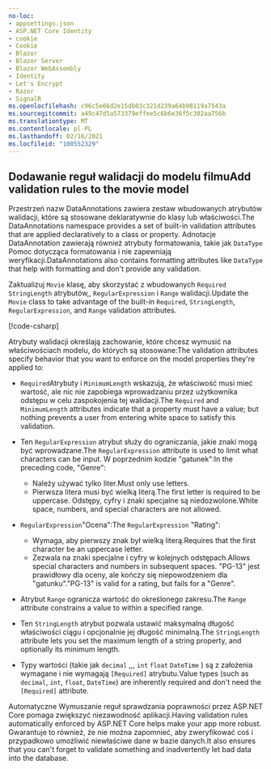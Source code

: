 ```yaml
---
no-loc:
- appsettings.json
- ASP.NET Core Identity
- cookie
- Cookie
- Blazor
- Blazor Server
- Blazor WebAssembly
- Identity
- Let's Encrypt
- Razor
- SignalR
ms.openlocfilehash: c96c5e66d2e15db03c321d239a64b98119a7543a
ms.sourcegitcommit: a49c47d5a573379effee5c6b6e36f5c302aa756b
ms.translationtype: MT
ms.contentlocale: pl-PL
ms.lasthandoff: 02/16/2021
ms.locfileid: "100552329"
---
```

<!-- USED in RP and MVC tutorial -->

## <a name="add-validation-rules-to-the-movie-model"></a><span data-ttu-id="c0437-101">Dodawanie reguł walidacji do modelu filmu</span><span class="sxs-lookup"><span data-stu-id="c0437-101">Add validation rules to the movie model</span></span>

<span data-ttu-id="c0437-102">Przestrzeń nazw DataAnnotations zawiera zestaw wbudowanych atrybutów walidacji, które są stosowane deklaratywnie do klasy lub właściwości.</span><span class="sxs-lookup"><span data-stu-id="c0437-102">The DataAnnotations namespace provides a set of built-in validation attributes that are applied declaratively to a class or property.</span></span> <span data-ttu-id="c0437-103">Adnotacje DataAnnotation zawierają również atrybuty formatowania, takie jak `DataType` Pomoc dotycząca formatowania i nie zapewniają weryfikacji.</span><span class="sxs-lookup"><span data-stu-id="c0437-103">DataAnnotations also contains formatting attributes like `DataType` that help with formatting and don't provide any validation.</span></span>

<span data-ttu-id="c0437-104">Zaktualizuj `Movie` klasę, aby skorzystać z wbudowanych `Required` `StringLength` atrybutów,, `RegularExpression` i `Range` walidacji.</span><span class="sxs-lookup"><span data-stu-id="c0437-104">Update the `Movie` class to take advantage of the built-in `Required`, `StringLength`, `RegularExpression`, and `Range` validation attributes.</span></span>

[!code-csharp[](~/tutorials/first-mvc-app/start-mvc/sample/MvcMovie22/Models/MovieDateRatingDA.cs?name=snippet1)]

<span data-ttu-id="c0437-105">Atrybuty walidacji określają zachowanie, które chcesz wymusić na właściwościach modelu, do których są stosowane:</span><span class="sxs-lookup"><span data-stu-id="c0437-105">The validation attributes specify behavior that you want to enforce on the model properties they're applied to:</span></span>

* <span data-ttu-id="c0437-106">`Required`Atrybuty i `MinimumLength` wskazują, że właściwość musi mieć wartość, ale nic nie zapobiega wprowadzaniu przez użytkownika odstępu w celu zaspokojenia tej walidacji.</span><span class="sxs-lookup"><span data-stu-id="c0437-106">The `Required` and `MinimumLength` attributes indicate that a property must have a value; but nothing prevents a user from entering white space to satisfy this validation.</span></span>
* <span data-ttu-id="c0437-107">Ten `RegularExpression` atrybut służy do ograniczania, jakie znaki mogą być wprowadzane.</span><span class="sxs-lookup"><span data-stu-id="c0437-107">The `RegularExpression` attribute is used to limit what characters can be input.</span></span> <span data-ttu-id="c0437-108">W poprzednim kodzie "gatunek":</span><span class="sxs-lookup"><span data-stu-id="c0437-108">In the preceding code, "Genre":</span></span>

  * <span data-ttu-id="c0437-109">Należy używać tylko liter.</span><span class="sxs-lookup"><span data-stu-id="c0437-109">Must only use letters.</span></span>
  * <span data-ttu-id="c0437-110">Pierwsza litera musi być wielką literą.</span><span class="sxs-lookup"><span data-stu-id="c0437-110">The first letter is required to be uppercase.</span></span> <span data-ttu-id="c0437-111">Odstępy, cyfry i znaki specjalne są niedozwolone.</span><span class="sxs-lookup"><span data-stu-id="c0437-111">White space, numbers, and special characters are not allowed.</span></span>

* <span data-ttu-id="c0437-112">`RegularExpression`"Ocena":</span><span class="sxs-lookup"><span data-stu-id="c0437-112">The `RegularExpression` "Rating":</span></span>

  * <span data-ttu-id="c0437-113">Wymaga, aby pierwszy znak był wielką literą.</span><span class="sxs-lookup"><span data-stu-id="c0437-113">Requires that the first character be an uppercase letter.</span></span>
  * <span data-ttu-id="c0437-114">Zezwala na znaki specjalne i cyfry w kolejnych odstępach.</span><span class="sxs-lookup"><span data-stu-id="c0437-114">Allows special characters and numbers in  subsequent spaces.</span></span> <span data-ttu-id="c0437-115">"PG-13" jest prawidłowy dla oceny, ale kończy się niepowodzeniem dla "gatunku".</span><span class="sxs-lookup"><span data-stu-id="c0437-115">"PG-13" is valid for a rating, but fails for a "Genre".</span></span>

* <span data-ttu-id="c0437-116">Atrybut `Range` ogranicza wartość do określonego zakresu.</span><span class="sxs-lookup"><span data-stu-id="c0437-116">The `Range` attribute constrains a value to within a specified range.</span></span>
* <span data-ttu-id="c0437-117">Ten `StringLength` atrybut pozwala ustawić maksymalną długość właściwości ciągu i opcjonalnie jej długość minimalną.</span><span class="sxs-lookup"><span data-stu-id="c0437-117">The `StringLength` attribute lets you set the maximum length of a string property, and optionally its minimum length.</span></span>
* <span data-ttu-id="c0437-118">Typy wartości (takie jak `decimal` ,,, `int` `float` `DateTime` ) są z założenia wymagane i nie wymagają `[Required]` atrybutu.</span><span class="sxs-lookup"><span data-stu-id="c0437-118">Value types (such as `decimal`, `int`, `float`, `DateTime`) are inherently required and don't need the `[Required]` attribute.</span></span>

<span data-ttu-id="c0437-119">Automatyczne Wymuszanie reguł sprawdzania poprawności przez ASP.NET Core pomaga zwiększyć niezawodność aplikacji.</span><span class="sxs-lookup"><span data-stu-id="c0437-119">Having validation rules automatically enforced by ASP.NET Core helps make your app more robust.</span></span> <span data-ttu-id="c0437-120">Gwarantuje to również, że nie można zapomnieć, aby zweryfikować coś i przypadkowo umożliwić niewłaściwe dane w bazie danych.</span><span class="sxs-lookup"><span data-stu-id="c0437-120">It also ensures that you can't forget to validate something and inadvertently let bad data into the database.</span></span>
